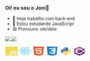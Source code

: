 ### Oi! eu sou o Joni👋

- 🔭 Hoje trabalho com back-end
- 🌱 Estou estudando JavaScript
- 😄 Pronouns: ele/dele

<div>
<a href="https://github.com/jonathanjoni">
  <img height=180 align="center" src="https://github-readme-stats.vercel.app/api?username=jonathanjoni&show_icons=true&theme=dracula&include_all_commits=true&count_private=true"/>
  <img height=180 align="center" src="https://github-readme-stats.vercel.app/api/top-langs?username=jonathanjoni&layout=compact&langs_count=8&theme=dracula"/>
</a>
</div>

<div style="display: inline_block"><br>
  <img align="center" alt="Joni-Js" height="30" width="40" src="https://raw.githubusercontent.com/devicons/devicon/master/icons/javascript/javascript-plain.svg">
  <img align="center" alt="Joni-React" height="30" width="40" src="https://raw.githubusercontent.com/devicons/devicon/master/icons/react/react-original.svg">
  <img align="center" alt="Joni-HTML" height="30" width="40" src="https://raw.githubusercontent.com/devicons/devicon/master/icons/html5/html5-original.svg">
  <img align="center" alt="Joni-CSS" height="30" width="40" src="https://raw.githubusercontent.com/devicons/devicon/master/icons/css3/css3-original.svg">
  <img align="center" alt="Joni-Python" height="30" width="40" src="https://raw.githubusercontent.com/devicons/devicon/master/icons/python/python-original.svg">
  <img align="center" alt="Joni-Csharp" height="30" width="40" src="https://raw.githubusercontent.com/devicons/devicon/master/icons/csharp/csharp-original.svg">
</div>
